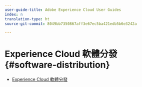 ```yaml
---
user-guide-title: Adobe Experience Cloud User Guides
index: n
translation-type: ht
source-git-commit: 8049bb7350867aff3e67ec5ba421edb5b6e3242a

---
```



# Experience Cloud 軟體分發 {#software-distribution}

+ [Experience Cloud 軟體分發](home.md)
